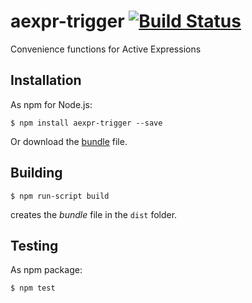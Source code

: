 # aexpr-trigger [![Build Status](https://travis-ci.org/active-expressions/aexpr-trigger.svg?branch=master)](https://travis-ci.org/active-expressions/aexpr-trigger)
Convenience functions for Active Expressions

## Installation

As npm for Node.js:

```
$ npm install aexpr-trigger --save
```

Or download the [bundle](https://raw.githubusercontent.com/active-expressions/aexpr-trigger/master/dist/aexpr-trigger.js) file.

## Building

```
$ npm run-script build
```

creates the *bundle* file in the `dist` folder.

## Testing

As npm package:

```
$ npm test
```
